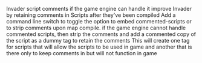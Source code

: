 Invader script comments
if the game engine can handle it improve Invader by retaining comments in Scripts after they've been compiled
Add a command line switch to toggle the option to embed commented-scripts or to strip comments upon map compile.
if the game engine cannot handle commented scripts, then strip the comments and add a commented copy of the script as a dummy tag to retain the comments
This will create one tag for scripts that will allow the scripts to be used in game and another that is there only to keep comments in but will not function in game